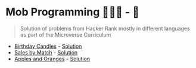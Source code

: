 # Mob Programming 👨🏻‍💻 - 🧠

> Solution of problems from Hacker Rank mostly in different languages as part of the Microverse Curriculum

- [Birthday Candles](https://www.hackerrank.com/challenges/birthday-cake-candles/problem) - [Solution](./solutions/BirthdayCakeCandles.js)
- [Sales by Match](https://www.hackerrank.com/challenges/sock-merchant/problem?isFullScreen=true) - [Solution](./solutions/SaleByMatch.js)
- [Apples and Oranges](https://www.hackerrank.com/challenges/apple-and-orange/problem?isFullScreen=true) - [Solution](./solutions/Apple_Orange.rb)
